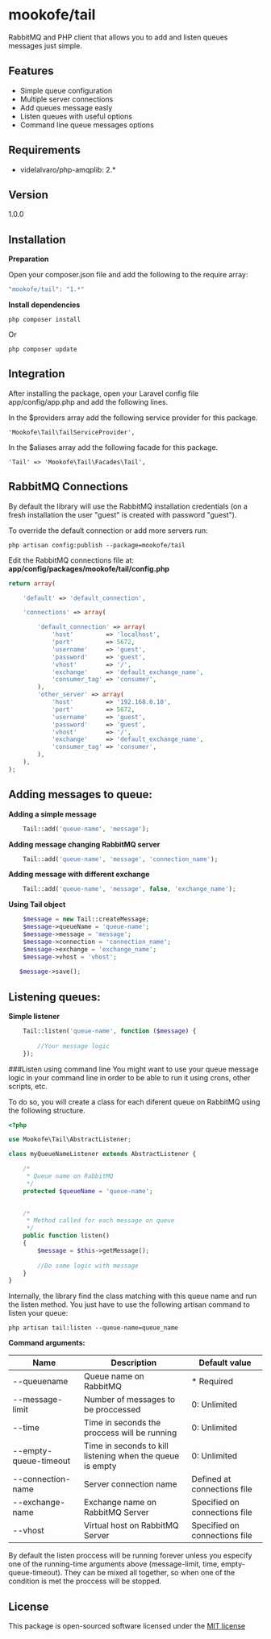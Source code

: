 mookofe/tail
=========

RabbitMQ and PHP client that allows you to add and listen queues messages just simple.


Features
----
  - Simple queue configuration
  - Multiple server connections
  - Add queues message easly
  - Listen queues with useful options
  - Command line queue messages options


Requirements
----
  - videlalvaro/php-amqplib: 2.*


Version
----
1.0.0


Installation
--------------

**Preparation**

Open your composer.json file and add the following to the require array: 

```js
"mookofe/tail": "1.*"
```

**Install dependencies**

```
php composer install
```

Or

```batch
php composer update
```

Integration
--------------

After installing the package, open your Laravel config file app/config/app.php and add the following lines.

In the $providers array add the following service provider for this package.

```batch
'Mookofe\Tail\TailServiceProvider',
```

In the $aliases array add the following facade for this package.

```batch
'Tail' => 'Mookofe\Tail\Facades\Tail',
```

RabbitMQ Connections
--------------
By default the library will use the RabbitMQ installation credentials (on a fresh installation the user "guest" is created with password "guest").

To override the default connection or add more servers run:

```batch
php artisan config:publish --package=mookofe/tail
```

Edit the RabbitMQ connections file at: **app/config/packages/mookofe/tail/config.php**

```php
return array(

    'default' => 'default_connection',

    'connections' => array(

        'default_connection' => array(
            'host'         => 'localhost',
            'port'         => 5672,
            'username'     => 'guest',
            'password'     => 'guest',
            'vhost'        => '/',
            'exchange'     => 'default_exchange_name',
            'consumer_tag' => 'consumer',
        ),    
        'other_server' => array(
            'host'         => '192.168.0.10',
            'port'         => 5672,
            'username'     => 'guest',
            'password'     => 'guest',
            'vhost'        => '/',
            'exchange'     => 'default_exchange_name',
            'consumer_tag' => 'consumer',
        ),   
    ),
);
```



Adding messages to queue:
----

**Adding a simple message**

```php
    Tail::add('queue-name', 'message');
```

**Adding message changing RabbitMQ server**

```php
    Tail::add('queue-name', 'message', 'connection_name');
```


**Adding message with different exchange**

```php
    Tail::add('queue-name', 'message', false, 'exchange_name');
```

**Using Tail object**

```php
	$message = new Tail::createMessage;
	$message->queueName = 'queue-name';
	$message->message = 'message';
	$message->connection = 'connection_name';
	$message->exchange = 'exchange_name';
	$message->vhost = 'vhost';
	
   $message->save();
```

Listening queues:
----

**Simple listener**

```php
    Tail::listen('queue-name', function ($message) {
    		
    	//Your message logic    	
    });
```

###Listen using command line
You might want to use your queue message logic in your command line in order to be able to run it using crons, other scripts, etc.

To do so, you will create a class for each diferent queue on RabbitMQ using the following structure.

```php
<?php

use Mookofe\Tail\AbstractListener;

class myQueueNameListener extends AbstractListener {

    /*
     * Queue name on RabbitMQ
     */        
    protected $queueName = 'queue-name';
    

    /*
     * Method called for each message on queue
     */
    public function listen()
    {
        $message = $this->getMessage();
        
        //Do some logic with message
    }
}
```

Internally, the library find the class matching with this queue name and run the listen method. You just have to use the following artisan command to listen your queue:

```batch
php artisan tail:listen --queue-name=queue_name
```

**Command arguments:**

|  Name | Description  | Default value|
|---|---|---|
| --queuename | Queue name on RabbitMQ  | * Required |
| --message-limit | Number of messages to be proccessed   | 0: Unlimited |
| --time | Time in seconds the proccess will be running   | 0: Unlimited |
| --empty-queue-timeout | Time in seconds to kill listening when the queue is empty | 0: Unlimited |
| --connection-name | Server connection name  | Defined at connections file  |
| --exchange-name | Exchange name on RabbitMQ Server | Specified on connections file |
| --vhost | Virtual host on RabbitMQ Server | Specified on connections file |


By default the listen proccess will be running forever unless you especify one of the running-time arguments above (message-limit, time, empty-queue-timeout). They can be mixed all together, so when one of the condition	is met the proccess will be stopped.



License
----
This package is open-sourced software licensed under the [MIT license](http://opensource.org/licenses/MIT)